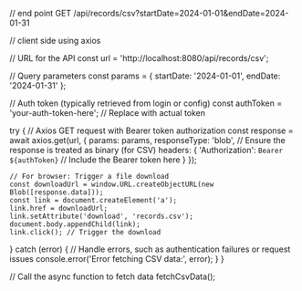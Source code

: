 // end point
GET /api/records/csv?startDate=2024-01-01&endDate=2024-01-31



// client side using axios

// URL for the API
const url = 'http://localhost:8080/api/records/csv';

// Query parameters
const params = {
  startDate: '2024-01-01',
  endDate: '2024-01-31'
};


// Auth token (typically retrieved from login or config)
  const authToken = 'your-auth-token-here'; // Replace with actual token

  try {
    // Axios GET request with Bearer token authorization
    const response = await axios.get(url, {
      params: params,
      responseType: 'blob', // Ensure the response is treated as binary (for CSV)
      headers: {
        'Authorization': `Bearer ${authToken}` // Include the Bearer token here
      }
    });


    // For browser: Trigger a file download
    const downloadUrl = window.URL.createObjectURL(new Blob([response.data]));
    const link = document.createElement('a');
    link.href = downloadUrl;
    link.setAttribute('download', 'records.csv');
    document.body.appendChild(link);
    link.click(); // Trigger the download

  } catch (error) {
    // Handle errors, such as authentication failures or request issues
    console.error('Error fetching CSV data:', error);
  }
}

// Call the async function to fetch data
fetchCsvData();
